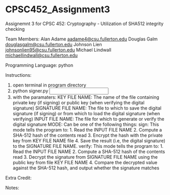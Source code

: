 # CPSC452_Assignment3
Assignemnt 3 for CPSC 452: Cryptography - Utilization of SHA512 integrity checking

Team Members:
Alan Adame          aadame4@csu.fullerton.edu
Douglas Galm        douglasgalm@csu.fullerton.edu
Johnson Lien        johnsonlien95@csu.fullerton.edu
Michael Lindwall    michaellindwall@csu.fullerton.edu

Programming Language:
python

Instructions:
1. open terminal in program directory
2. python signer.py <KEY FILE NAME> <SIGNATURE FILE NAME> <INPUT FILE NAME> <MODE>
3. with the paramaters:
    KEY FILE NAME: The name of the file containing private key (if signing) or public key (when verifying the digital signature)
    SIGNATURE FILE NAME: The file to which to save the digital signature (if signing) or from which to load the digital signature (when verifying)
    INPUT FILE NAME: The file for which to generate or verify the digital signature
    MODE: Can be one of the following things:
        sign: This mode tells the program to:
            1. Read the INPUT FILE NAME
            2. Compute a SHA-512 hash of the contents read
            3. Encrypt the hash with the private key from KEY FILE NAME file
            4. Save the result (i.e, the digital signature) to the SIGNATURE FILE NAME.
        verify: This mode tells the program to:
            1. Read the INPUT FILE NAME
            2. Compute a SHA-512 hash of the contents read
            3. Decrypt the signature from SIGNATURE FILE NAME using the public key from file KEY FILE NAME
            4. Compare the decrypted value against the SHA-512 hash, and output whether the signature matches
 
 Extra Credit:

 Notes:
